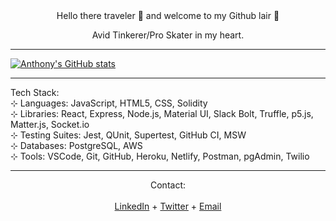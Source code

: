 
<div align='center'>
Hello there traveler 👋 and welcome to my Github lair 🐉

Avid Tinkerer/Pro Skater in my heart.</div>


---


[![Anthony's GitHub stats](https://github-readme-stats.vercel.app/api?username=Anthony-Rosario&hide=stars,issues&show_icons=true&include_all_commits=true&theme=vision-friendly-dark)](https://github.com/Anthony-Rosario/github-readme-stats)


---


Tech Stack: </br>
⊹ Languages: JavaScript, HTML5, CSS, Solidity </br>
⊹ Libraries: React, Express, Node.js, Material UI, Slack Bolt, Truffle, p5.js, Matter.js, Socket.io </br>
⊹ Testing Suites: Jest, QUnit, Supertest, GitHub CI, MSW </br>
⊹ Databases: PostgreSQL, AWS </br>
⊹ Tools: VSCode, Git, GitHub, Heroku, Netlify, Postman, pgAdmin, Twilio </br>

---
<div align='center'>
            Contact:</div></br>

<div align='center'>
<a href='https://www.linkedin.com/in/anthony-rosario'>LinkedIn</a>     +     <a href='https://twitter.com/discountkarate'>Twitter</a>     +     <a href='mailto: anthonymrosario225@gmail.com'>Email</a></div>
